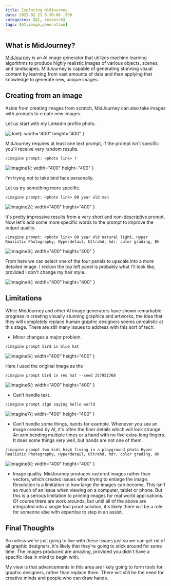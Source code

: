 ```yaml
---
title: Exploring Midjourney
date: 2023-02-21 8:30:00 -500
categories: [AI, research]
tags: [AI,image,generation]
---
```

## What is MidJourney?
[MidJourney](https://www.midjourney.com) is an AI image generator that utilizes machine learning algorithms to produce highly realistic images of various objects, scenes, and landscapes. MidJourney is capable of generating stunning visual content by learning from vast amounts of data and then applying that knowledge to generate new, unique images.

## Creating from an image
Aside from creating images from scratch, MidJourney can also take images with prompts to create new images. 

Let us start with my LinkedIn profile photo. 

![Joel](/assets/images/2023-02-21/2023-02-21-Joel.jpeg){: width="400" height="400" }

MidJourney requires at least one text prompt, if the prompt isn't specific you'll receive very random results.

```
/imagine prompt: <photo link> ?
```
![Imagine1](/assets/images/2023-02-21/2023-02-21-imagine1.png){: width="400" height="400" }

I'm trying not to take bird face personally. 

Let us try something more specific.

```
/imagine prompt: <photo link> 80 year old man
```
![Imagine2](/assets/images/2023-02-21/2023-02-21-imagine2.png){: width="400" height="400" }

It's pretty impressive results from a very short and non-descriptive prompt. Now let's add some more specific words to the prompt to improve the output quality. 

```
/imagine prompt: <photo link> 80 year old natural light, Hyper Realistic Photography, Hyperdetail, Ultrahd, hdr, color grading, 8k
```
![Imagine3](/assets/images/2023-02-21/2023-02-21-imagine3.png){: width="400" height="400" }

From here we can select one of the four panels to upscale into a more detailed image. I reckon the top left panel is probably what I'll look like, provided I don't change my hair style.

![Imagine4](/assets/images/2023-02-21/2023-02-21-imagine4.png){: width="400" height="400" }

## Limitations
While MidJourney and other AI image generators have shown remarkable progress in creating visually stunning graphics and artworks, the idea that they will completely replace human graphic designers seems unrealistic at this stage. There are still many issues to address with this sort of tech:

- Minor changes a major problem. 
 ```
/imagine prompt bird in blue hat
 ``` 
![Imagine5](/assets/images/2023-02-21/2023-02-21-imagine5.png){: width="400" height="400" }
 
 Here I used the original image as the 

 ```
/imagine prompt bird in red hat --seed 257951768 
 ``` 
![Imagine6](/assets/images/2023-02-21/2023-02-21-imagine6.png){: width="400" height="400" }

- Can't handle text. 
```
/imagine prompt sign saying hello world
```
![Imagine7](/assets/images/2023-02-21/2023-02-21-imagine7.png){: width="400" height="400" }

- Can't handle some things, hands for example. 
Whenever you see an image created by AI, it's often the finer details which will look strange. An arm bending multiple times or a hand with no five extra-long fingers. It does some things very well, but hands are not one of them. 
```
/imagine prompt two kids high fiving in a playground photo Hyper Realistic Photography, Hyperdetail, Ultrahd, hdr, color grading, 8k 
```

![Imagine8](/assets/images/2023-02-21/2023-02-21-imagine8.png){: width="400" height="400" }

- Image quality.
MidJourney produces rastered images rather than vectors, which creates issues when trying to enlarge the image. Resolution is a limitation to how large the images can become. This isn't so much of an issue when viewing on a computer, tablet or phone. But this is a serious limitation to printing images for real world applications. Of course there are work arounds, but until all of the above are integrated into a single fool proof solution, it's likely there will be a role for someone else with expertise to step in an assist. 

## Final Thoughts
So unless we're just going to live with these issues just so we can get rid of all graphic designers, it's likely that they're going to stick around for some time. The images produced are amazing, provided you didn't have a specific idea in mind to begin with. 

My view is that advancements in this area are likely going to form tools for graphic designers, rather than replace them. There will still be the need for creative minds and people who can draw hands. 



